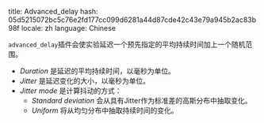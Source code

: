 title: Advanced_delay
hash: 05d5215072bc5c76e2fd177cc099d6281a44d87cde42c43e79a945b2ac83b98f
locale: zh
language: Chinese

`advanced_delay`插件会使实验延迟一个预先指定的平均持续时间加上一个随机范围。

- *Duration* 是延迟的平均持续时间，以毫秒为单位。
- *Jitter* 是延迟变化的大小，以毫秒为单位。
- *Jitter mode* 是计算抖动的方式：
	- *Standard deviation* 会从具有Jitter作为标准差的高斯分布中抽取变化。
	- *Uniform* 将从均匀分布中抽取持续时间的变化。